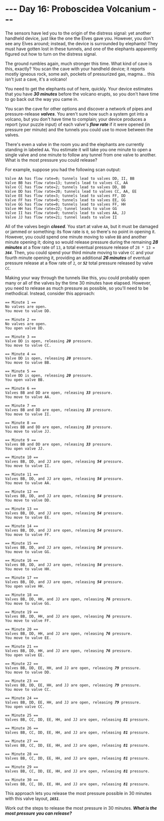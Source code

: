 # --- Day 16: Proboscidea Volcanium ---

The sensors have led you to the origin of the distress signal: yet another handheld device, just like the one the Elves gave you. However, you don't see any Elves around; instead, the device is surrounded by elephants! They must have gotten lost in these tunnels, and one of the elephants apparently figured out how to turn on the distress signal.


The ground rumbles again, much stronger this time. What kind of cave is this, exactly? You scan the cave with your handheld device; it reports mostly igneous rock, some ash, pockets of pressurized gas, magma... this isn't just a cave, it's a volcano!


You need to get the elephants out of here, quickly. Your device estimates that you have <em><b>30 minutes</b></em> before the volcano erupts, so you don't have time to go back out the way you came in.


You scan the cave for other options and discover a network of pipes and pressure-release <em><b>valves</b></em>. You aren't sure how such a system got into a volcano, but you don't have time to complain; your device produces a report (your puzzle input) of each valve's <em><b>flow rate</b></em> if it were opened (in pressure per minute) and the tunnels you could use to move between the valves.


There's even a valve in the room you and the elephants are currently standing in labeled <code>AA</code>. You estimate it will take you one minute to open a single valve and one minute to follow any tunnel from one valve to another. What is the most pressure you could release?


For example, suppose you had the following scan output:


<pre><code>Valve AA has flow rate=0; tunnels lead to valves DD, II, BB
Valve BB has flow rate=13; tunnels lead to valves CC, AA
Valve CC has flow rate=2; tunnels lead to valves DD, BB
Valve DD has flow rate=20; tunnels lead to valves CC, AA, EE
Valve EE has flow rate=3; tunnels lead to valves FF, DD
Valve FF has flow rate=0; tunnels lead to valves EE, GG
Valve GG has flow rate=0; tunnels lead to valves FF, HH
Valve HH has flow rate=22; tunnel leads to valve GG
Valve II has flow rate=0; tunnels lead to valves AA, JJ
Valve JJ has flow rate=21; tunnel leads to valve II
</code></pre>
All of the valves begin <em><b>closed</b></em>. You start at valve <code>AA</code>, but it must be damaged or <span title="Wait, sir! The valve, sir! it appears to be... jammed!">jammed</span> or something: its flow rate is <code>0</code>, so there's no point in opening it. However, you could spend one minute moving to valve <code>BB</code> and another minute opening it; doing so would release pressure during the remaining <em><b>28 minutes</b></em> at a flow rate of <code>13</code>, a total eventual pressure release of <code>28 * 13 = <em><b>364</b></em></code>. Then, you could spend your third minute moving to valve <code>CC</code> and your fourth minute opening it, providing an additional <em><b>26 minutes</b></em> of eventual pressure release at a flow rate of <code>2</code>, or <code><em><b>52</b></em></code> total pressure released by valve <code>CC</code>.


Making your way through the tunnels like this, you could probably open many or all of the valves by the time 30 minutes have elapsed. However, you need to release as much pressure as possible, so you'll need to be methodical. Instead, consider this approach:


<pre><code>== Minute 1 ==
No valves are open.
You move to valve DD.

== Minute 2 ==
No valves are open.
You open valve DD.

== Minute 3 ==
Valve DD is open, releasing <em><b>20</b></em> pressure.
You move to valve CC.

== Minute 4 ==
Valve DD is open, releasing <em><b>20</b></em> pressure.
You move to valve BB.

== Minute 5 ==
Valve DD is open, releasing <em><b>20</b></em> pressure.
You open valve BB.

== Minute 6 ==
Valves BB and DD are open, releasing <em><b>33</b></em> pressure.
You move to valve AA.

== Minute 7 ==
Valves BB and DD are open, releasing <em><b>33</b></em> pressure.
You move to valve II.

== Minute 8 ==
Valves BB and DD are open, releasing <em><b>33</b></em> pressure.
You move to valve JJ.

== Minute 9 ==
Valves BB and DD are open, releasing <em><b>33</b></em> pressure.
You open valve JJ.

== Minute 10 ==
Valves BB, DD, and JJ are open, releasing <em><b>54</b></em> pressure.
You move to valve II.

== Minute 11 ==
Valves BB, DD, and JJ are open, releasing <em><b>54</b></em> pressure.
You move to valve AA.

== Minute 12 ==
Valves BB, DD, and JJ are open, releasing <em><b>54</b></em> pressure.
You move to valve DD.

== Minute 13 ==
Valves BB, DD, and JJ are open, releasing <em><b>54</b></em> pressure.
You move to valve EE.

== Minute 14 ==
Valves BB, DD, and JJ are open, releasing <em><b>54</b></em> pressure.
You move to valve FF.

== Minute 15 ==
Valves BB, DD, and JJ are open, releasing <em><b>54</b></em> pressure.
You move to valve GG.

== Minute 16 ==
Valves BB, DD, and JJ are open, releasing <em><b>54</b></em> pressure.
You move to valve HH.

== Minute 17 ==
Valves BB, DD, and JJ are open, releasing <em><b>54</b></em> pressure.
You open valve HH.

== Minute 18 ==
Valves BB, DD, HH, and JJ are open, releasing <em><b>76</b></em> pressure.
You move to valve GG.

== Minute 19 ==
Valves BB, DD, HH, and JJ are open, releasing <em><b>76</b></em> pressure.
You move to valve FF.

== Minute 20 ==
Valves BB, DD, HH, and JJ are open, releasing <em><b>76</b></em> pressure.
You move to valve EE.

== Minute 21 ==
Valves BB, DD, HH, and JJ are open, releasing <em><b>76</b></em> pressure.
You open valve EE.

== Minute 22 ==
Valves BB, DD, EE, HH, and JJ are open, releasing <em><b>79</b></em> pressure.
You move to valve DD.

== Minute 23 ==
Valves BB, DD, EE, HH, and JJ are open, releasing <em><b>79</b></em> pressure.
You move to valve CC.

== Minute 24 ==
Valves BB, DD, EE, HH, and JJ are open, releasing <em><b>79</b></em> pressure.
You open valve CC.

== Minute 25 ==
Valves BB, CC, DD, EE, HH, and JJ are open, releasing <em><b>81</b></em> pressure.

== Minute 26 ==
Valves BB, CC, DD, EE, HH, and JJ are open, releasing <em><b>81</b></em> pressure.

== Minute 27 ==
Valves BB, CC, DD, EE, HH, and JJ are open, releasing <em><b>81</b></em> pressure.

== Minute 28 ==
Valves BB, CC, DD, EE, HH, and JJ are open, releasing <em><b>81</b></em> pressure.

== Minute 29 ==
Valves BB, CC, DD, EE, HH, and JJ are open, releasing <em><b>81</b></em> pressure.

== Minute 30 ==
Valves BB, CC, DD, EE, HH, and JJ are open, releasing <em><b>81</b></em> pressure.
</code></pre>
This approach lets you release the most pressure possible in 30 minutes with this valve layout, <code><em><b>1651</b></em></code>.


Work out the steps to release the most pressure in 30 minutes. <em><b>What is the most pressure you can release?</b></em>


